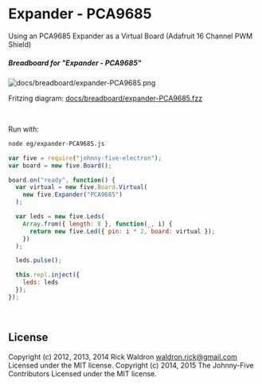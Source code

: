 <!--remove-start-->

# Expander - PCA9685

<!--remove-end-->


Using an PCA9685 Expander as a Virtual Board (Adafruit 16 Channel PWM Shield)





##### Breadboard for "Expander - PCA9685"



![docs/breadboard/expander-PCA9685.png](breadboard/expander-PCA9685.png)<br>

Fritzing diagram: [docs/breadboard/expander-PCA9685.fzz](breadboard/expander-PCA9685.fzz)

&nbsp;




Run with:
```bash
node eg/expander-PCA9685.js
```


```javascript
var five = require("johnny-five-electron");
var board = new five.Board();

board.on("ready", function() {
  var virtual = new five.Board.Virtual(
    new five.Expander("PCA9685")
  );

  var leds = new five.Leds(
    Array.from({ length: 8 }, function(_, i) {
      return new five.Led({ pin: i * 2, board: virtual });
    })
  );

  leds.pulse();

  this.repl.inject({
    leds: leds
  });
});


```








&nbsp;

<!--remove-start-->

## License
Copyright (c) 2012, 2013, 2014 Rick Waldron <waldron.rick@gmail.com>
Licensed under the MIT license.
Copyright (c) 2014, 2015 The Johnny-Five Contributors
Licensed under the MIT license.

<!--remove-end-->
